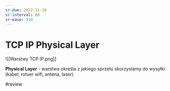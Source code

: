 ```yaml
---
sr-due: 2022-11-10
sr-interval: 60
sr-ease: 310
---
```


# TCP IP Physical Layer

![[Warstwy TCP IP.png]]

**Physical Layer** - warstwa określa z jakiego sprzetu skorzystamy do wysyłki (kabel, rotuer wifi, antena, laser)

#review